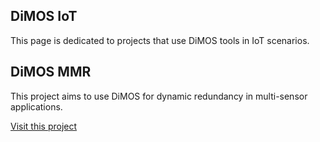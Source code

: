 ## DiMOS IoT

This page is dedicated to projects that use DiMOS tools in IoT scenarios.

## DiMOS MMR

This project aims to use DiMOS for dynamic redundancy in multi-sensor applications.

[Visit this project](https://dimos-core.github.io/DiMOS-IoT/phidget)
